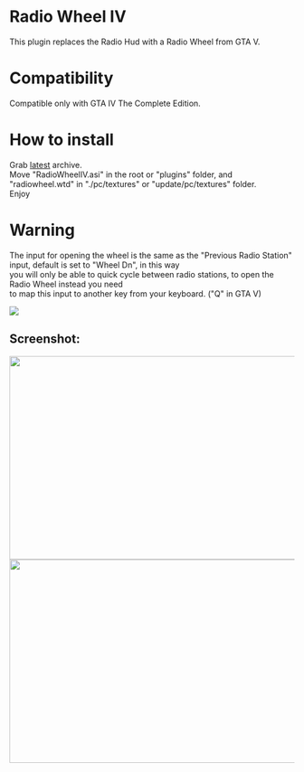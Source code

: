 # Radio Wheel IV
This plugin replaces the Radio Hud with a Radio Wheel from GTA V.

# Compatibility
Compatible only with GTA IV The Complete Edition.

# How to install
Grab [latest](https://github.com/gennariarmando/iv-radiowheel/releases) archive. \
Move "RadioWheelIV.asi" in the root or "plugins" folder, and "radiowheel.wtd" in "./pc/textures" or "update/pc/textures" folder. \
Enjoy

# Warning
The input for opening the wheel is the same as the "Previous Radio Station" input, default is set to "Wheel Dn", in this way \
you will only be able to quick cycle between radio stations, to open the Radio Wheel instead you need \
to map this input to another key from your keyboard. ("Q" in GTA V) 

<img src="https://i.imgur.com/2lqv2wv.png">

## Screenshot:
<p align="center">
<img src="https://i.imgur.com/ixPviPn.jpg" width="640" height="360">
<img src="https://i.imgur.com/aOG1GHL.jpg" width="640" height="360">
</p>
